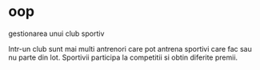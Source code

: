 # oop
gestionarea unui club sportiv

Intr-un club sunt mai multi antrenori care pot antrena sportivi care fac sau nu parte din lot.
Sportivii participa la competitii si obtin diferite premii.
